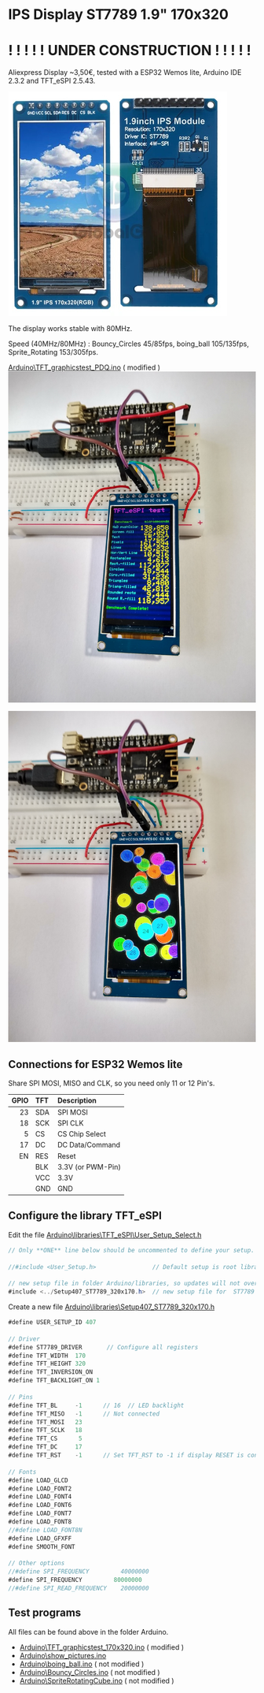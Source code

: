 # IPS Display ST7789 1.9" 170x320

# ! ! ! ! ! UNDER CONSTRUCTION ! ! ! ! !

Aliexpress Display ~3,50€, tested with a ESP32 Wemos lite, Arduino IDE 2.3.2 and TFT_eSPI 2.5.43.

![Display_170x320](pictures/Display_170x320.jpg)

The display works stable with 80MHz.

Speed (40MHz/80MHz) : Bouncy_Circles 45/85fps, boing_ball 105/135fps, Sprite_Rotating 153/305fps.

[Arduino\TFT_graphicstest_PDQ.ino](Arduino/TFT_graphicstest_170x320/TFT_graphicstest_170x320.ino) ( modified )
![graphicstest](pictures/graphicstest.jpg)

![Bouncy_Circles](pictures/Bouncy_Circles.jpg)

## Connections for ESP32 Wemos lite 

Share SPI MOSI, MISO and CLK, so you need only 11 or 12 Pin's.

| GPIO | TFT   | Description         |
| ---: | :---- | :------------------ |
| 23   | SDA   | SPI MOSI            |
| 18   | SCK   | SPI CLK             |
|  5   | CS    | CS  Chip Select     |
| 17   | DC    | DC  Data/Command    |
| EN   | RES   | Reset               |
|      | BLK   | 3.3V (or PWM-Pin)   |
|      | VCC   | 3.3V                |
|      | GND   | GND                 |

## Configure the library TFT_eSPI

Edit the file [Arduino\libraries\TFT_eSPI\User_Setup_Select.h](Arduino/libraries/TFT_eSPI/User_Setup_Select.h )

```java
// Only **ONE** line below should be uncommented to define your setup.

//#include <User_Setup.h>                // Default setup is root library folder

// new setup file in folder Arduino/libraries, so updates will not overwrite your setups.
#include <../Setup407_ST7789_320x170.h>  // new setup file for  ST7789 170x320 
```
Create a new file [Arduino\libraries\Setup407_ST7789_320x170.h](Arduino/libraries/Setup407_ST7789_320x170.h) 

```java
#define USER_SETUP_ID 407

// Driver
#define ST7789_DRIVER       // Configure all registers
#define TFT_WIDTH  170
#define TFT_HEIGHT 320
#define TFT_INVERSION_ON
#define TFT_BACKLIGHT_ON 1

// Pins
#define TFT_BL     -1      // 16  // LED backlight
#define TFT_MISO   -1      // Not connected
#define TFT_MOSI   23
#define TFT_SCLK   18
#define TFT_CS      5 
#define TFT_DC     17
#define TFT_RST    -1      // Set TFT_RST to -1 if display RESET is connected to ESP32 board EN

// Fonts
#define LOAD_GLCD
#define LOAD_FONT2
#define LOAD_FONT4
#define LOAD_FONT6
#define LOAD_FONT7
#define LOAD_FONT8
//#define LOAD_FONT8N
#define LOAD_GFXFF
#define SMOOTH_FONT

// Other options
//#define SPI_FREQUENCY         40000000
#define SPI_FREQUENCY         80000000
//#define SPI_READ_FREQUENCY    20000000

```
## Test programs

All files can be found above in the folder Arduino.

- [Arduino\TFT_graphicstest_170x320.ino](Arduino/TFT_graphicstest_170x320/TFT_graphicstest_170x320.ino) ( modified )
- [Arduino\show_pictures.ino](Arduino/show_pictures/show_pictures.ino) 
- [Arduino\boing_ball.ino](Arduino/boing_ball/boing_ball.ino) ( not modified )
- [Arduino\Bouncy_Circles.ino](Arduino/Bouncy_Circles/Bouncy_Circles.ino) ( not modified )
- [Arduino\SpriteRotatingCube.ino](Arduino/SpriteRotatingCube/SpriteRotatingCube.ino) ( not modified )
 
